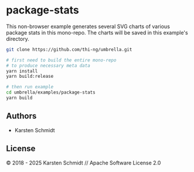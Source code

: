 # package-stats

This non-browser example generates several SVG charts of various package
stats in this mono-repo. The charts will be saved in this example's
directory.

```bash
git clone https://github.com/thi-ng/umbrella.git

# first need to build the entire mono-repo
# to produce necessary meta data
yarn install
yarn build:release

# then run example
cd umbrella/examples/package-stats
yarn build
```

## Authors

- Karsten Schmidt

## License

&copy; 2018 - 2025 Karsten Schmidt // Apache Software License 2.0
